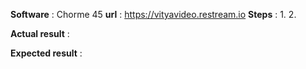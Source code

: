 **Software** : Chorme 45 
**url** : https://vityavideo.restream.io
**Steps** : 
1.
2.

**Actual result** :

**Expected result** :

